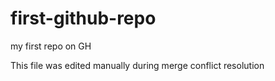 # first-github-repo
my first repo on GH

This file was edited manually during merge conflict resolution
